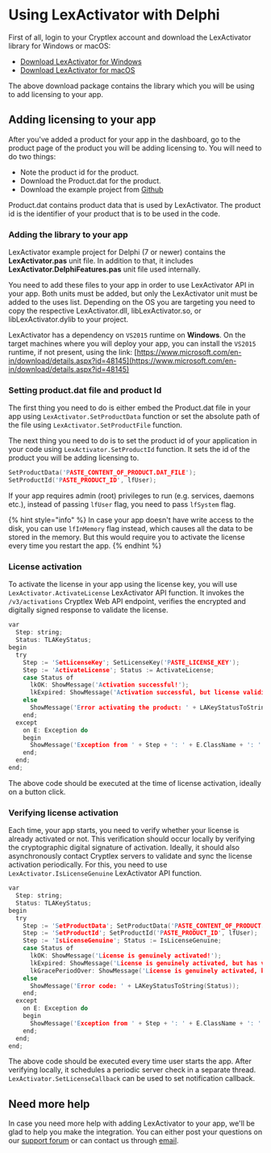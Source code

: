 # Using LexActivator with Delphi

First of all, login to your Cryptlex account and download the LexActivator library for Windows or macOS:

* ​[Download LexActivator for Windows](https://app.cryptlex.com/downloads)​
* ​[Download LexActivator for macOS](https://app.cryptlex.com/downloads)​

The above download package contains the library which you will be using to add licensing to your app.

## Adding licensing to your app

After you've added a product for your app in the dashboard, go to the product page of the product you will be adding licensing to. You will need to do two things:

* Note the product id for the product.
* Download the Product.dat for the product.
* Download the example project from [Github](https://github.com/cryptlex/lexactivator-delphi)

Product.dat contains product data that is used by LexActivator. The product id is the identifier of your product that is to be used in the code.

### Adding the library to your app

LexActivator example project for Delphi \(7 or newer\) contains the **LexActivator.pas** unit file. In addition to that, it includes **LexActivator.DelphiFeatures.pas** unit file used internally.

You need to add these files to your app in order to use LexActivator API in your app. Both units must be added, but only the LexActivator unit must be added to the uses list. Depending on the OS you are targeting you need to copy the respective LexActivator.dll, libLexActivator.so, or libLexActivator.dylib to your project.

LexActivator has a dependency on `VS2015` runtime on **Windows**. On the target machines where you will deploy your app, you can install the `VS2015` runtime, if not present, using the link: [https://www.microsoft.com/en-in/download/details.aspx?id=48145](https://www.microsoft.com/en-in/download/details.aspx?id=48145)

### Setting product.dat file and product Id

The first thing you need to do is either embed the Product.dat file in your app using `LexActivator.SetProductData` function or set the absolute path of the file using `LexActivator.SetProductFile` function.

The next thing you need to do is to set the product id of your application in your code using `LexActivator.SetProductId` function. It sets the id of the product you will be adding licensing to.

```c
SetProductData('PASTE_CONTENT_OF_PRODUCT.DAT_FILE');
SetProductId('PASTE_PRODUCT_ID', lfUser);
```

If your app requires admin \(root\) privileges to run \(e.g. services, daemons etc.\), instead of passing `lfUser` flag, you need to pass `lfSystem` flag.

{% hint style="info" %}
In case your app doesn't have write access to the disk, you can use `lfInMemory` flag instead, which causes all the data to be stored in the memory. But this would require you to activate the license every time you restart the app.
{% endhint %}

### License activation

To activate the license in your app using the license key, you will use `LexActivator.ActivateLicense` LexActivator API function. It invokes the `/v3/activations` Cryptlex Web API endpoint, verifies the encrypted and digitally signed response to validate the license.

```c
var
  Step: string;
  Status: TLAKeyStatus;
begin
  try
    Step := 'SetLicenseKey'; SetLicenseKey('PASTE_LICENSE_KEY');
    Step := 'ActivateLicense'; Status := ActivateLicense;
    case Status of
      lkOK: ShowMessage('Activation successful!');
      lkExpired: ShowMessage('Activation successful, but license validity has expired!');
    else
      ShowMessage('Error activating the product: ' + LAKeyStatusToString(Status));
    end;
  except
    on E: Exception do
    begin
      ShowMessage('Exception from ' + Step + ': ' + E.ClassName + ': ' + E.Message);
    end;
  end;
end;
```

The above code should be executed at the time of license activation, ideally on a button click.

### Verifying license activation

Each time, your app starts, you need to verify whether your license is already activated or not. This verification should occur locally by verifying the cryptographic digital signature of activation. Ideally, it should also asynchronously contact Cryptlex servers to validate and sync the license activation periodically. For this, you need to use `LexActivator.IsLicenseGenuine` LexActivator API function.

```c
var
  Step: string;
  Status: TLAKeyStatus;
begin
  try
    Step := 'SetProductData'; SetProductData('PASTE_CONTENT_OF_PRODUCT.DAT_FILE');
    Step := 'SetProductId'; SetProductId('PASTE_PRODUCT_ID', lfUser);
    Step := 'IsLicenseGenuine'; Status := IsLicenseGenuine;
    case Status of
      lkOK: ShowMessage('License is genuinely activated!');
      lkExpired: ShowMessage('License is genuinely activated, but has validity has expired!');
      lkGracePeriodOver: ShowMessage('License is genuinely activated, but grace period is over!');
    else
      ShowMessage('Error code: ' + LAKeyStatusToString(Status));
    end;
  except
    on E: Exception do
    begin
      ShowMessage('Exception from ' + Step + ': ' + E.ClassName + ': ' + E.Message);
    end;
  end;
end;
```

The above code should be executed every time user starts the app. After verifying locally, it schedules a periodic server check in a separate thread. `LexActivator.SetLicenseCallback` can be used to set notification callback.

## Need more help

In case you need more help with adding LexActivator to your app, we'll be glad to help you make the integration. You can either post your questions on our [support forum](https://forums.cryptlex.com) or can contact us through [email](mailto:support@cryptlex.com?Subject=Using%20LexActivator).

